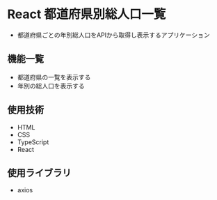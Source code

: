 # React 都道府県別総人口一覧
- 都道府県ごとの年別総人口をAPIから取得し表示するアプリケーション

## 機能一覧
- 都道府県の一覧を表示する
- 年別の総人口を表示する

## 使用技術
- HTML
- CSS
- TypeScript
- React


## 使用ライブラリ
- axios


